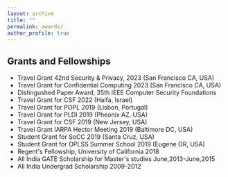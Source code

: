 ```yaml
---
layout: archive
title: ""
permalink: awards/
author_profile: true
---
```

 
## Grants and Fellowships 
- Travel Grant 42nd Security & Privacy, 2023 (San Francisco CA, USA)
- Travel Grant for Confidential Computing 2023 (San Francisco CA, USA)
- Distingushed Paper Award, 35th IEEE Computer Security Foundations
- Travel Grant for CSF 2022 (Haifa, Israel)
- Travel Grant for POPL 2019 (Lisbon, Portugal)
- Travel Grant for PLDI 2019 (Pheonix AZ, USA)
- Travel Grant for CSF 2019 (New Jersey, USA)
- Travel Grant IARPA Hector Meeting 2019 (Baltimore DC, USA)
- Student Grant for SoCC 2019 (Santa Cruz, USA)
- Student Grant for OPLSS Summer School 2019 (Eugene OR, USA)
- Regent's Fellowship, University of California 2018
- All India GATE Scholarship for Master's studies June,2013-June,2015
- All India Undergrad Scholarship 2009-2012
